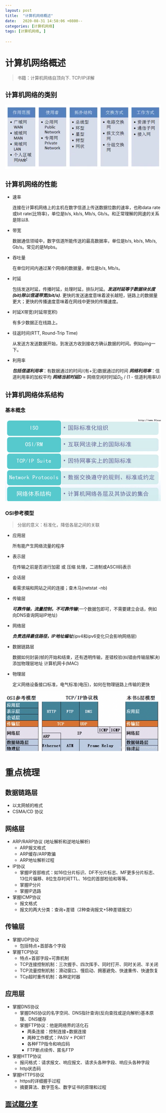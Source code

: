 ```yaml
---
layout: post
title:  "计算机网络概述"
date:   2020-08-31 14:58:06 +0800--
categories: [计算机网络]
tags: [计算机网络, ]  

---
```


# 计算机网络概述

> 书籍：计算机网络自顶向下. TCP/IP详解

## 计算机网络的类别

![image-20200921222257485](/assets/imgs/image-20200921222257485.png)

## 计算机网络的性能

- 速率

  连接在计算机网络上的主机在数字信道上传送数据位数的速率，也称data rate或bit rate(比特率)，单位是b/s, kb/s, Mb/s, Gb/s。和正常理解的网速的关系是除以8.

- 带宽

  数据通信领域中，数字信道所能传送的最高数据率，单位是b/s, kb/s, Mb/s, Gb/s。常见的是Mpbs。

- 吞吐量

  在单位时间内通过某个网络的数据量，单位是b/s, Mb/s。

- 时延

  包括发送时延，传播时延，处理时延，排队时延。***发送时延等于数据块长度(bit)除以信道带宽(bit/s)***. 更快的发送速度意味着波长越短，链路上的数据量更大；更快的传播速度意味着在网线中更快的传播速度。

- 时延X带宽(时延带宽积)

  有多少数据正在线路上。

- 往返时间(RTT, Round-Trip Time)

  从发送方发送数据开始，到发送方收到接收方确认数据的时间。例如ping一下。

- 利用率

  ***包括信道利用率***：有数据通过的时间/(有+无)数据通过的时间
  ***网络利用率***：信道利用率的加权平均
  ***网络当前时延D*** = 网络空闲时时延$D_0$ / (1 - 信道利用率U)

## 计算机网络体系结构

### 基本概念

![image-20200921224123486](/assets/imgs/image-20200921224123486.png)

### OSI参考模型

> 分层的意义：标准化，降低各层之间的关联

- 应用层

  所有能产生网络流量的程序

- 表示层

  在传输之前是否进行加密 或 压缩 处理，二进制或ASCII码表示

- 会话层

  看需求端和网站之间的连接；查木马(netstat -nb)

- 传输层

  ***可靠传输，流量控制，不可靠传输***(一个数据包即可，不需要建立会话，例如向DNS查询网站IP地址)

- 网络层

  ***负责选择最佳路径，IP地址编址***(ipv4和ipv6变化只会影响网络层)

- 数据链路层

  数据如何封装(帧的开始和结束，还有透明传输，差错校验(纠错由传输层解决) 添加物理层地址 计算机网卡(MAC) 

- 物理层

  定义网络设备接口标准，电气标准(电压)，如何在物理链路上传输的更快

![image-20200921222040702](/assets/imgs/image-20200921222040702.png)



# 重点梳理

## 数据链路层

- 以太网帧的格式
- CSMA/CD 协议

## 网络层

- ARP/RARP协议 (地址解析和逆地址解析)
  - ARP报文格式
  - ARP缓存/ARP欺骗
  - ARP地址解析过程
- IP协议
  - 掌握IP首部格式：如16位分片标识、DF不分片标志、MF更多分片标志、13位片偏移、8位生存时间TTL、16位的首部检验和等等。
  - 掌握IP分片
  - 掌握IP选路
- 掌握ICMP协议
  - 报文格式
  - 报文的两大分类：查询+差错（2种查询报文+5种差错报文）

## 传输层

- 掌握UDP协议
  - 包括特点+首部各个字段
- 掌握TCP协议
  - 特点+首部字段+可靠机制
  - TCP连接控制机制：三次握手、四次挥手、同时打开、同时关闭、半关闭
  - TCP流量控制机制：滑动窗口、慢启动、拥塞避免、快速重传、快速恢复
  - TCp超时重传机制：各种定时器

## 应用层

- 掌握DNS协议
  - 掌握DNS协议的名字空间、DNS指针查询(反向查找或逆向解析)基本原理、DNS缓存
  - 掌握FTP协议：他是网络界的活化石
    - 两条连接：控制连接+数据连接
    - 两种工作模式：PASV + PORT
    - 各种FTP指令和响应码
    - FTP断点续传、匿名FTP
- 掌握HTTP协议
  - 报问格式：请求报文、响应报文、请求头各种字段、响应头各种字段
  - http状态码
- 掌握HTTPS协议
  - https的详细握手过程
  - 摘要算法、数字签名、数字证书的原理和过程

## [面试题分享](/Users/silince/Develop/面试相关/计算机网络面试题总结.pdf)



# 

